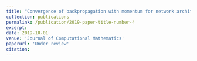 ```yaml
---
title: "Convergence of backpropagation with momentum for network architectures with skip connections"
collection: publications
permalink: /publication/2019-paper-title-number-4
excerpt:
date: 2019-10-01
venue: 'Journal of Computational Mathematics'
paperurl: 'Under review'
citation:
---
```


<!-- [Download paper here](https://arxiv.org/pdf/1910.04256.pdf) -->